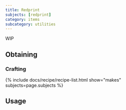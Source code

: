 ```yaml
---
title: Redprint
subjects: [redprint]
category: items
subcategory: utilities
---
```


WIP

Obtaining
---------

### Crafting
{% include docs/recipe/recipe-list.html show="makes" subjects=page.subjects %}

Usage
-----
